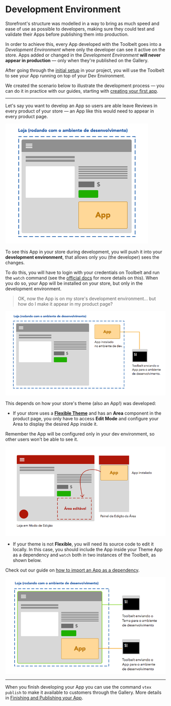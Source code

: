 # Development Environment

Storefront's structure was modelled in a way to bring as much speed and ease of use as possible to developers, making sure they could test and validate their Apps before publishing them into production.

In order to achieve this, every App developed with the Toolbelt goes into a _Development Environment_ where only the developer can see it active on the store. Apps added or changed in the _Development Environment_ **will never appear in production** — only when they're published on the Gallery.

After going through the [initial setup](initial-setup.md) in your project, you will use the Toolbelt to see your App running on top of your Dev Environment.

We created the scenario below to illustrate the development process — you can do it in practice with our guides, starting with [creating your first app](creating-your-first-app.md).

---

Let's say you want to develop an App so users are able leave Reviews in every product of your store — an App like this would need to appear in every product page.

![Gráfico com app de review aparecendo na página de produto](pagina_produto_com_app.png)


To see this App in your store during development, you will push it into your **development environment**, that allows only you (the developer) sees the changes.

To do this, you will have to login with your credentials on Toolbelt and run the `watch` command (see the [official docs](https://github.com/vtex/toolbelt) for more details on this). When you do so, your App will be installed on your store, but only in the development environment.

> OK, now the App is on my store's development environment... but how do I make it appear in my product page?

![Gráfico mostrando o fluxo do toolbelt subindo o App](pagina_produto_terminal.png)

This depends on how your store's theme (also an App!) was developed:

 - If your store uses a **[Flexible Theme](../glossary/flexible-theme.md)** and has an **Area** component in the product page, you only have to access **Edit Mode** and configure your Area to display the desired App inside it.

 Remember the App will be configured only in your dev environment, so other users won't be able to see it.

![Gráfico mostrando edição da página de produto e seleção do review](pagina_produto_adicionando-app.png)

 - If your theme is not **Flexible**, you will need its source code to edit it locally. In this case, you should include the App inside your Theme App as a dependency and `watch` both in two instances of the Toolbelt, as shown below.

 Check out our guide on [how to import an App as a dependency](../1_guias/4-importar-um-app-como-dependencia.md).

![Gráfico mostrando dois terminais rodando com tema e app sendo pushed](pagina_produto_app-e-tema-pelo-toolbelt.png)

---

When you finish developing your App you can use the command `vtex publish` to make it available to customers through the Gallery. More details in [Finishing and Publishing your App](../1_guias/5-finalizando-e-publicando-seu-app.md).
